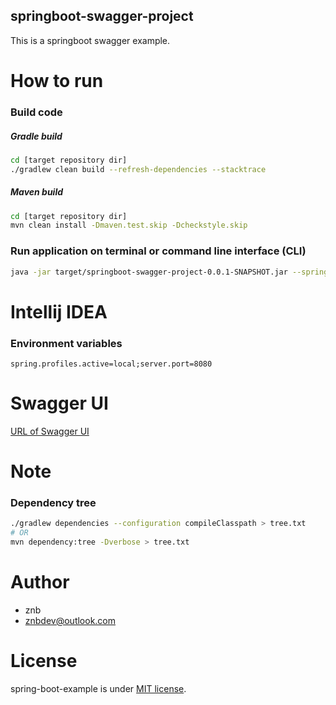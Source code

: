 springboot-swagger-project
-----
This is a springboot swagger example.

# How to run

### Build code

##### Gradle build

```bash
cd [target repository dir]
./gradlew clean build --refresh-dependencies --stacktrace
```

##### Maven build

```bash
cd [target repository dir]
mvn clean install -Dmaven.test.skip -Dcheckstyle.skip
```

### Run application on terminal or command line interface (CLI)

```bash
java -jar target/springboot-swagger-project-0.0.1-SNAPSHOT.jar --spring.profiles.active=local --server.port=8080
```

# Intellij IDEA

### Environment variables

`spring.profiles.active=local;server.port=8080`

# Swagger UI
[URL of Swagger UI](http://localhost:8080/swagger-ui/)

# Note

### Dependency tree

```bash
./gradlew dependencies --configuration compileClasspath > tree.txt
# OR
mvn dependency:tree -Dverbose > tree.txt
```

# Author

* znb
* znbdev@outlook.com

# License

spring-boot-example is under [MIT license](https://en.wikipedia.org/wiki/MIT_License).
